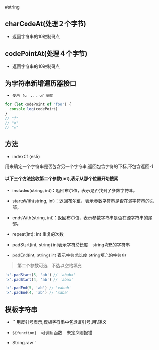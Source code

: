 #string

## charCodeAt(处理２个字节)
- 返回字符串的10进制码点

## codePointAt(处理４个字节)
- 返回字符串的10进制码点

## 为字符串新增遍历器接口
- `使用 for ... of 遍历`

```javascript
for (let codePoint of 'foo') {
  console.log(codePoint)
}
// "f"
// "o"
// "o"

```

## 方法

- indexOf (es5)

用来确定一个字符串是否包含另一个字符串,返回包含字符的下标,不包含返回-1

#### 以下三个方法接收第二个参数(int),表示从那个位置开始搜索

- includes(string, int)：返回布尔值，表示是否找到了参数字符串。

- startsWith(string, int)：返回布尔值，表示参数字符串是否在源字符串的头部。

- endsWith(string, int)：返回布尔值，表示参数字符串是否在源字符串的尾部。

- repeat(int): int 重复的次数

- padStart(int, string) int表示字符总长度　string填充的字符串
- padEnd(int, string) int 表示字符总长度 string填充的字符串

> 第二个参数可选　不选以空格填充　

```javascript
'x'.padStart(5, 'ab') // 'ababx'
'x'.padStart(4, 'ab') // 'abax'

'x'.padEnd(5, 'ab') // 'xabab'
'x'.padEnd(4, 'ab') // 'xaba'

```
## 模板字符串
 - `` 用反引号表示,模板字符串中包含反引号,用\转义

 - `${function}`　可调用函数　未定义则报错

 - String.raw``
